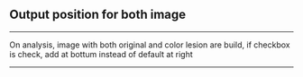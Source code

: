 ## Output position for both image

***

On analysis, image with both original and color lesion are build, if checkbox is check, add at bottum instead of default at right

***
